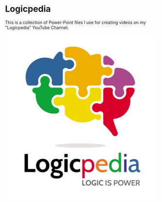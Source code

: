 # Logicpedia
 This is a collection of Power-Point files I use for creating videos on my "Logicpedia" YouTube Channel.
 
 <p align="center">
   <img src="Logicpedia-logo.jpg"/>
 </p>
